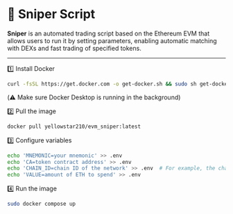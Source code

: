 # 🚀 Sniper Script

**Sniper** is an automated trading script based on the Ethereum EVM that allows users to run it by setting parameters, enabling automatic matching with DEXs and fast trading of specified tokens.

---

1️⃣ Install Docker

```bash
curl -fsSL https://get.docker.com -o get-docker.sh && sudo sh get-docker.sh
```

(⚠️ Make sure Docker Desktop is running in the background)

2️⃣ Pull the image

```bash
docker pull yellowstar210/evm_sniper:latest
```

3️⃣ Configure variables

```bash
echo 'MNEMONIC=your mnemonic' >> .env
echo 'CA=token contract address' >> .env
echo 'CHAIN_ID=chain ID of the network' >> .env  # For example, the chain ID of Ethereum-mainnet is 1.
echo 'VALUE=amount of ETH to spend' >> .env
```

4️⃣ Run the image

```bash
sudo docker compose up
```
